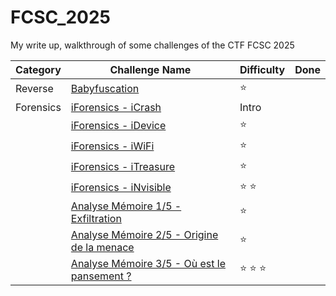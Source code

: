 # FCSC_2025
My write up, walkthrough of some challenges of the CTF FCSC 2025

| Category | Challenge Name | Difficulty | Done |
| -------- | -------------- | ---------- | ---- |
| Reverse | [Babyfuscation](./reverse/babyfuscation/README.md) | :star: | <style>span[class="checked"]{color: green;}</style> |
| Forensics | [iForensics - iCrash](./forensics/iForensics/iCrash/README.md) | Intro | <style>span[class="checked"]{color: green;}</style> |
|  | [iForensics - iDevice](./forensics/iForensics/iDevice/README.md) | :star: | <style>span[class="checked"]{color: green;}</style> |
|  | [iForensics - iWiFi](./forensics/iForensics/iWiFi/README.md) | :star: | <style>span[class="checked"]{color: green;}</style> |
|  | [iForensics - iTreasure](./forensics/iForensics/iTreasure/README.md) | :star: | <style>span[class="checked"]{color: green;}</style> |
|  | [iForensics - iNvisible](./forensics/iForensics/iNvisible/README.md) | :star: :star: | <style>span[class="checked"]{color: green;}</style> |
|  | [Analyse Mémoire 1/5 - Exfiltration](./forensics/analyse_memoire/1_Exfiltration/README.md) | :star: | <style>span[class="checked"]{color: green;}</style> |
|  | [Analyse Mémoire 2/5 - Origine de la menace](./forensics/analyse_memoire/2_Origine_de_la_menace/README.md) | :star: | <style>span[class="checked"]{color: green;}</style> |
|  | [Analyse Mémoire 3/5 - Où est le pansement ?](./forensics/analyse_memoire/3_Ou_est_le_pansement_?/README.md) | :star: :star: :star: | <style>span[class="unchecked"]{color: red;}</style> |
